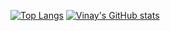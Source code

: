 [![Top Langs](https://github-readme-stats.vercel.app/api/top-langs/?username=vinay961&layout=pie)](https://github.com/vinay961/github-readme-stats)
[![Vinay's GitHub stats](https://github-readme-stats.vercel.app/api?username=vinay961)](https://github.com/vinay961/github-readme-stats)
